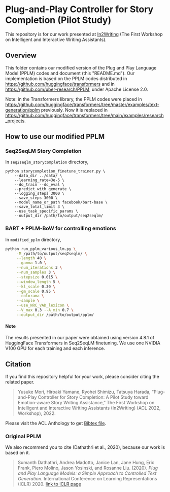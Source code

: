# Plug-and-Play Controller for Story Completion (Pilot Study)

This repository is for our work presented at [In2Writing](https://in2writing.glitch.me/) (The First Workshop on Intelligent and Interactive Writing Assistants).

## Overview

This folder contains our modified version of the Plug and Play Language Model (PPLM) codes and document (this "README.md").
Our implementation is based on the PPLM codes distributed in <https://github.com/huggingface/transformers> and in <https://github.com/uber-research/PPLM>, under Apache License 2.0.

Note: in the Transformers library, the PPLM codes were placed in <https://github.com/huggingface/transformers/tree/master/examples/text-generation/pplm> previously. Now it is replaced in <https://github.com/huggingface/transformers/tree/main/examples/research_projects>.

## How to use our modified PPLM

### Seq2SeqLM Story Completion

In `seq2seqlm_storycompletion` directory, 

```
python storycompletion_finetune_trainer.py \
    --data_dir ../data/ \
    --learning_rate=3e-5 \
    --do_train --do_eval \
    --predict_with_generate \
    --logging_steps 3000 \
    --save_steps 3000 \
    --model_name_or_path facebook/bart-base \
    --save_total_limit 3 \
    --use_task_specific_params \
    --output_dir /path/to/output/seq2seqlm/
```

### BART + PPLM-BoW for controlling emotions

In `modified_pplm` directory, 

```sh
python run_pplm_various_lm.py \
     -M /path/to/output/seq2seqlm/ \
     --length 40 \
     --gamma 1.0 \
     --num_iterations 3 \
     --num_samples 3 \
     --stepsize 0.015 \
     --window_length 5 \
     --kl_scale 0.30 \
     --gm_scale 0.95 \
     --colorama \
     --sample \
     --use_NRC_VAD_lexicon \
     --V_max 0.3 --A_min 0.7 \
     --output_dir /path/to/output/pplm/
```

#### Note

The results presented in our paper were obtained using version 4.8.1 of HuggingFace Transformers in Seq2SeqLM finetuning.
We use one NVIDIA V100 GPU for each training and each inference.

## Citation

If you find this repository helpful for your work, please consider citing the related paper.

> Yusuke Mori, Hiroaki Yamane, Ryohei Shimizu, Tatsuya Harada, “Plug-and-Play Controller for Story Completion: A Pilot Study toward Emotion-aware Story Writing Assistance,” The First Workshop on Intelligent and Interactive Writing Assistants (In2Writing) (ACL 2022, Workshop), 2022.

Please visit the ACL Anthology to get [Bibtex file](https://aclanthology.org/2022.in2writing-1.6/).

### Original PPLM

We also recommend you to cite (Dathathri et al., 2020), because our work is based on it.

> Sumanth Dathathri, Andrea Madotto, Janice Lan, Jane Hung, Eric Frank, Piero Molino, Jason Yosinski, and Rosanne Liu. (2020). _Plug and Play Language Models: a Simple Approach to Controlled Text Generation._ International Conference on Learning Representations (ICLR) 2020. [link to ICLR page](https://iclr.cc/virtual_2020/poster_H1edEyBKDS.html)
